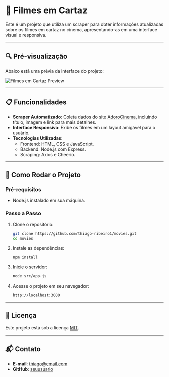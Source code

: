
# 🎥 Filmes em Cartaz

Este é um projeto que utiliza um scraper para obter informações atualizadas sobre os filmes em cartaz no cinema, apresentando-as em uma interface visual e responsiva.

---

## 🔍 Pré-visualização

Abaixo está uma prévia da interface do projeto:

![Filmes em Cartaz Preview](https://github.com/user-attachments/assets/437eb1c0-f08e-4d0b-bac4-9ae0737abca5)

---

## 📋 Funcionalidades

- **Scraper Automatizado**: Coleta dados do site [AdoroCinema](https://www.adorocinema.com/filmes/numero-cinemas/), incluindo título, imagem e link para mais detalhes.
- **Interface Responsiva**: Exibe os filmes em um layout amigável para o usuário.
- **Tecnologias Utilizadas**:
  - Frontend: HTML, CSS e JavaScript.
  - Backend: Node.js com Express.
  - Scraping: Axios e Cheerio.

---

## 🚀 Como Rodar o Projeto

### Pré-requisitos

- Node.js instalado em sua máquina.

### Passo a Passo

1. Clone o repositório:
   ```bash
   git clone https://github.com/thiago-ribeiro1/movies.git
   cd movies
   ```

2. Instale as dependências:
   ```bash
   npm install
   ```

3. Inicie o servidor:
   ```bash
   node src/app.js
   ```

4. Acesse o projeto em seu navegador:
   ```bash
   http://localhost:3000
   ```

---

## 📝 Licença

Este projeto está sob a licença [MIT](https://opensource.org/licenses/MIT).

---

## 📬 Contato

- **E-mail**: thiago@email.com  
- **GitHub**: [seuusuario](https://github.com/seuusuario)
